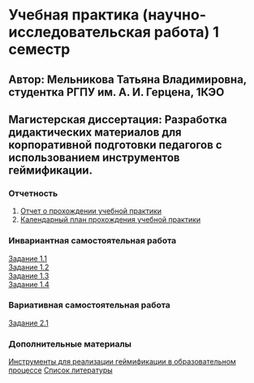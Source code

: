 # Учебная практика (научно-исследовательская работа)  1 семестр
##  Автор: Мельникова Татьяна Владимировна, студентка РГПУ им. А. И. Герцена, 1КЭО
## Магистерская диссертация: Разработка дидактических материалов для корпоративной подготовки педагогов с использованием инструментов геймификации.
### Отчетность
1. [Отчет о прохождении учебной практики](https://github.com/tannia6849/master_sem1_practis/blob/main/отчет_практика1.pdf)   
2. [Календарный план прохождения учебной практики](https://github.com/tannia6849/master_sem1_practis/blob/main/задания_практика1.pdf)   
### Инвариантная самостоятельная работа    
[Задание 1.1](https://github.com/tannia6849/master_sem1_practis/blob/main/ИСР_1.1.pdf)  
[Задание 1.2](https://github.com/tannia6849/master_sem1_practis/blob/main/ИСР_1.2.pdf)  
[Задание 1.3](https://github.com/tannia6849/master_sem1_practis/blob/main/ИСР_1.3.pdf)  
[Задание 1.4](https://github.com/tannia6849/master_sem1_practis/blob/main/ИСР_1.4.pdf)  

### Вариативная самостоятельная работа  
[Задание 2.1](https://github.com/tannia6849/master_sem1_practis/blob/main/ВСР_2.1.pdf)   

### Дополнительные материалы
[Инструменты для реализации геймификации в образовательном процессе]()
[Список литературы]()

